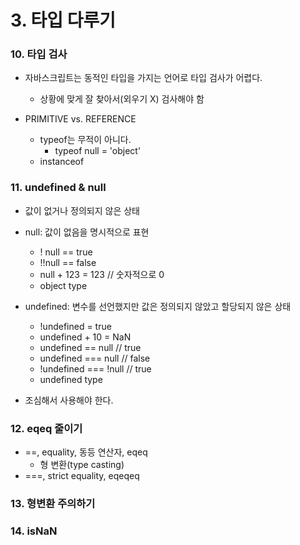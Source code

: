 # 3. 타입 다루기

### 10. 타입 검사

- 자바스크립트는 동적인 타입을 가지는 언어로 타입 검사가 어렵다.
  - 상황에 맞게 잘 찾아서(외우기 X) 검사해야 함

- PRIMITIVE vs. REFERENCE
  - typeof는 무적이 아니다.
    - typeof null = 'object'
  - instanceof



### 11. undefined & null

- 값이 없거나 정의되지 않은 상태

- null: 값이 없음을 명시적으로 표현
  - ! null == true
  - !!null == false
  - null + 123 = 123 // 숫자적으로 0
  - object type

- undefined: 변수를 선언했지만 값은 정의되지 않았고 할당되지 않은 상태
  - !undefined = true
  - undefined + 10 = NaN
  - undefined == null // true
  - undefined === null // false
  - !undefined === !null // true
  - undefined type
- 조심해서 사용해야 한다.



### 12. eqeq 줄이기

- ==, equality, 동등 연산자, eqeq
  - 형 변환(type casting)
- ===, strict equality, eqeqeq



### 13. 형변환 주의하기



### 14. isNaN

